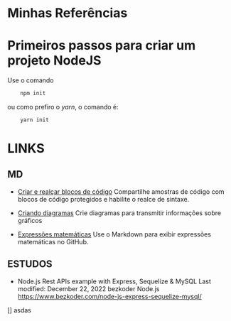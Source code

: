 # Minhas Referências 

# Primeiros passos para criar um projeto NodeJS
Use o comando  
```bash
    npm init
```
ou como prefiro o *yarn*, o comando é:
```bash
    yarn init
```
# LINKS
## MD
* [Criar e realçar blocos de código](https://docs.github.com/pt/get-started/writing-on-github/working-with-advanced-formatting/creating-and-highlighting-code-blocks)
Compartilhe amostras de código com blocos de código protegidos e habilite o realce de sintaxe.

* [Criando diagramas](https://docs.github.com/pt/get-started/writing-on-github/working-with-advanced-formatting/creating-diagrams)
Crie diagramas para transmitir informações sobre gráficos

* [Expressões matemáticas](https://docs.github.com/pt/get-started/writing-on-github/working-with-advanced-formatting/writing-mathematical-expressions)
Use o Markdown para exibir expressões matemáticas no GitHub.


## ESTUDOS 

* Node.js Rest APIs example with Express, Sequelize & MySQL
 Last modified: December 22, 2022 bezkoder Node.js 
https://www.bezkoder.com/node-js-express-sequelize-mysql/

[] asdas 